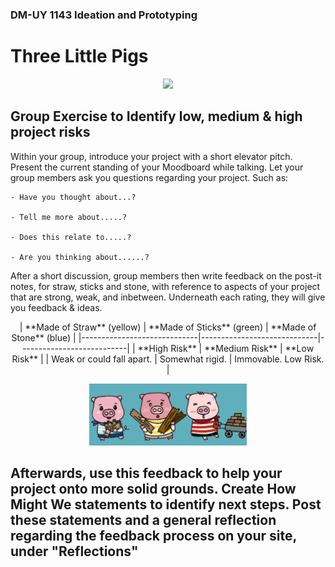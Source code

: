### DM-UY 1143 Ideation and Prototyping


# Three Little Pigs

<p align="center">
<image src="../Images/3PigsHomes.jpg" style="width:50%"/>
</p>

## Group Exercise to Identify low, medium & high project risks

Within your group, introduce your project with a short elevator pitch. Present the current standing of your Moodboard while talking. Let your group members ask you questions regarding your project. Such as:

	- Have you thought about...?

	- Tell me more about.....?

	- Does this relate to.....?

	- Are you thinking about......?

After a short discussion, group members then write feedback on the post-it notes, for straw, sticks and stone, with reference to aspects of your project that are strong, weak, and inbetween. Underneath each rating, they will give you feedback & ideas.

<div align="center">
| **Made of Straw** (yellow) | **Made of Sticks** (green) | **Made of Stone** (blue) |
|-----------------------------|-----------------------------|---------------------------|
| **High Risk**               | **Medium Risk**             | **Low Risk**              |
| Weak or could fall apart.   | Somewhat rigid.             | Immovable. Low Risk.      |
</div>


<p align="center">
<img src= "../Images/3Pigs.jpg" style="width:50%"/>
</p>

## Afterwards, use this feedback to help your project onto more solid grounds. Create How Might We statements to identify next steps. Post these statements and a general reflection regarding the feedback process on your site, under "Reflections"